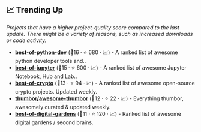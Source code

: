 ## 📈 Trending Up

_Projects that have a higher project-quality score compared to the last update. There might be a variety of reasons, such as increased downloads or code activity._

- <b><a href="https://github.com/ml-tooling/best-of-python-dev">best-of-python-dev</a></b> (🥇16 ·  ⭐ 680 · 📈) - A ranked list of awesome python developer tools and.. <code><img src="https://www.python.org/static/favicon.ico" style="display:inline;" width="13" height="13"></code>
- <b><a href="https://github.com/ml-tooling/best-of-jupyter">best-of-jupyter</a></b> (🥈15 ·  ⭐ 600 · 📈) - A ranked list of awesome Jupyter Notebook, Hub and Lab.. <code><img src="https://www.python.org/static/favicon.ico" style="display:inline;" width="13" height="13"></code>
- <b><a href="https://github.com/LukasMasuch/best-of-crypto">best-of-crypto</a></b> (🥇13 ·  ⭐ 94 · 📈) - A ranked list of awesome open-source crypto projects. Updated weekly.
- <b><a href="https://github.com/thumbor/awesome-thumbor">thumbor/awesome-thumbor</a></b> (🥇12 ·  ⭐ 22 · 📈) - Everything thumbor, awesomely curated & updated weekly.
- <b><a href="https://github.com/lyz-code/best-of-digital-gardens">best-of-digital-gardens</a></b> (🥇11 ·  ⭐ 120 · 📈) - Ranked list of awesome digital gardens / second brains.

